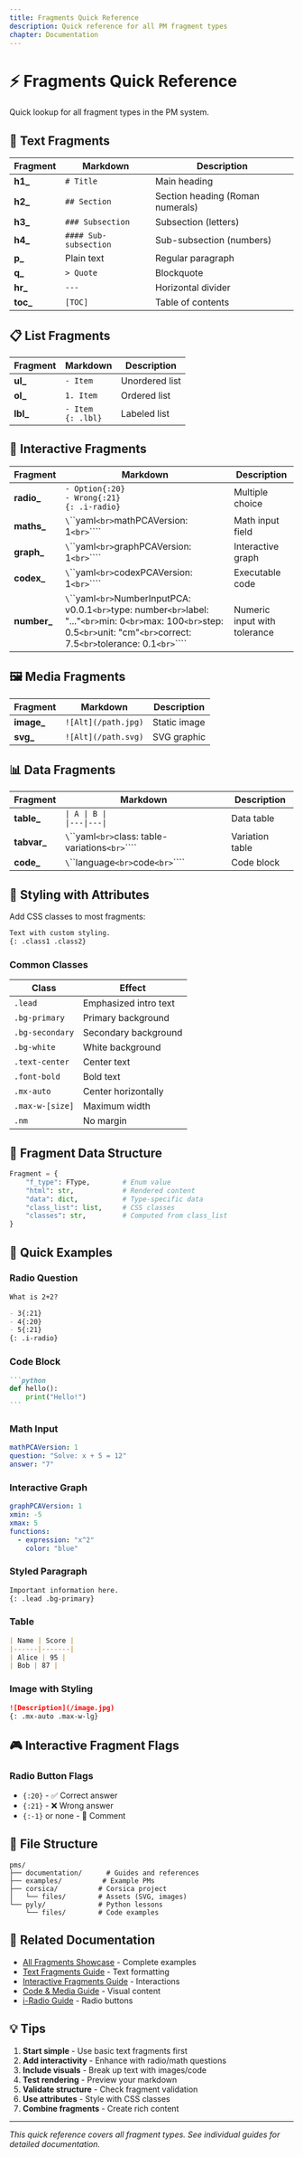 ```yaml
---
title: Fragments Quick Reference
description: Quick reference for all PM fragment types
chapter: Documentation
---
```


# ⚡ Fragments Quick Reference

Quick lookup for all fragment types in the PM system.

## 📝 Text Fragments

| Fragment | Markdown | Description |
|----------|----------|-------------|
| **h1_** | `# Title` | Main heading |
| **h2_** | `## Section` | Section heading (Roman numerals) |
| **h3_** | `### Subsection` | Subsection (letters) |
| **h4_** | `#### Sub-subsection` | Sub-subsection (numbers) |
| **p_** | Plain text | Regular paragraph |
| **q_** | `> Quote` | Blockquote |
| **hr_** | `---` | Horizontal divider |
| **toc_** | `[TOC]` | Table of contents |

## 📋 List Fragments

| Fragment | Markdown | Description |
|----------|----------|-------------|
| **ul_** | `- Item` | Unordered list |
| **ol_** | `1. Item` | Ordered list |
| **lbl_** | `- Item`<br>`{: .lbl}` | Labeled list |

## 🎯 Interactive Fragments

| Fragment | Markdown | Description |
|----------|----------|-------------|
| **radio_** | `- Option{:20}`<br>`- Wrong{:21}`<br>`{: .i-radio}` | Multiple choice |
| **maths_** | `\`\`\`yaml`<br>`mathPCAVersion: 1`<br>`\`\`\`` | Math input field |
| **graph_** | `\`\`\`yaml`<br>`graphPCAVersion: 1`<br>`\`\`\`` | Interactive graph |
| **codex_** | `\`\`\`yaml`<br>`codexPCAVersion: 1`<br>`\`\`\`` | Executable code |
| **number_** | `\`\`\`yaml`<br>`NumberInputPCA: v0.0.1`<br>`type: number`<br>`label: "..."`<br>`min: 0`<br>`max: 100`<br>`step: 0.5`<br>`unit: "cm"`<br>`correct: 7.5`<br>`tolerance: 0.1`<br>`\`\`\`` | Numeric input with tolerance |

## 🖼️ Media Fragments

| Fragment | Markdown | Description |
|----------|----------|-------------|
| **image_** | `![Alt](/path.jpg)` | Static image |
| **svg_** | `![Alt](/path.svg)` | SVG graphic |

## 📊 Data Fragments

| Fragment | Markdown | Description |
|----------|----------|-------------|
| **table_** | `\| A \| B \|`<br>`\|---\|---\|` | Data table |
| **tabvar_** | `\`\`\`yaml`<br>`class: table-variations`<br>`\`\`\`` | Variation table |
| **code_** | `\`\`\`language`<br>`code`<br>`\`\`\`` | Code block |

## 🎨 Styling with Attributes

Add CSS classes to most fragments:

```markdown
Text with custom styling.
{: .class1 .class2}
```

### Common Classes

| Class | Effect |
|-------|--------|
| `.lead` | Emphasized intro text |
| `.bg-primary` | Primary background |
| `.bg-secondary` | Secondary background |
| `.bg-white` | White background |
| `.text-center` | Center text |
| `.font-bold` | Bold text |
| `.mx-auto` | Center horizontally |
| `.max-w-[size]` | Maximum width |
| `.nm` | No margin |

## 🔧 Fragment Data Structure

```python
Fragment = {
    "f_type": FType,        # Enum value
    "html": str,            # Rendered content
    "data": dict,           # Type-specific data
    "class_list": list,     # CSS classes
    "classes": str,         # Computed from class_list
}
```

## 🚀 Quick Examples

### Radio Question
```markdown
What is 2+2?

- 3{:21}
- 4{:20}
- 5{:21}
{: .i-radio}
```

### Code Block
````markdown
```python
def hello():
    print("Hello!")
```
````

### Math Input
```yaml
mathPCAVersion: 1
question: "Solve: x + 5 = 12"
answer: "7"
```

### Interactive Graph
```yaml
graphPCAVersion: 1
xmin: -5
xmax: 5
functions:
  - expression: "x^2"
    color: "blue"
```

### Styled Paragraph
```markdown
Important information here.
{: .lead .bg-primary}
```

### Table
```markdown
| Name | Score |
|------|-------|
| Alice | 95 |
| Bob | 87 |
```

### Image with Styling
```markdown
![Description](/image.jpg)
{: .mx-auto .max-w-lg}
```

## 🎮 Interactive Fragment Flags

### Radio Button Flags
- `{:20}` - ✅ Correct answer
- `{:21}` - ❌ Wrong answer
- `{:-1}` or none - 💬 Comment

## 📁 File Structure

```
pms/
├── documentation/      # Guides and references
├── examples/          # Example PMs
├── corsica/          # Corsica project
│   └── files/        # Assets (SVG, images)
└── pyly/             # Python lessons
    └── files/        # Code examples
```

## 🔗 Related Documentation

- [All Fragments Showcase](all_fragments_showcase.md) - Complete examples
- [Text Fragments Guide](text_fragments_guide.md) - Text formatting
- [Interactive Fragments Guide](interactive_fragments_guide.md) - Interactions
- [Code & Media Guide](code_media_fragments_guide.md) - Visual content
- [i-Radio Guide](i_radio_fragment_guide.md) - Radio buttons

## 💡 Tips

1. **Start simple** - Use basic text fragments first
2. **Add interactivity** - Enhance with radio/math questions
3. **Include visuals** - Break up text with images/code
4. **Test rendering** - Preview your markdown
5. **Validate structure** - Check fragment validation
6. **Use attributes** - Style with CSS classes
7. **Combine fragments** - Create rich content

---

*This quick reference covers all fragment types. See individual guides for detailed documentation.*
